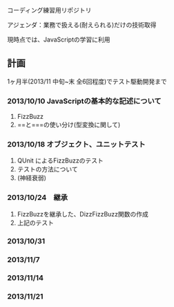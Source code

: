 コーディング練習用リポジトリ

アジェンダ：業務で扱える(耐えられる)だけの技術取得

現時点では、JavaScriptの学習に利用



## 計画

1ヶ月半(2013/11 中旬~末 全6回程度)でテスト駆動開発まで

### 2013/10/10  JavaScriptの基本的な記述について

1. FizzBuzz
2. ==と===の使い分け(型変換に関して)

### 2013/10/18  オブジェクト、ユニットテスト

1. QUnit によるFizzBuzzのテスト
2. テストの方法について
3. (神経衰弱)

### 2013/10/24　継承

1. FizzBuzzを継承した、DizzFizzBuzz関数の作成
2. 上記のテスト

### 2013/10/31

### 2013/11/7
### 2013/11/14
### 2013/11/21

